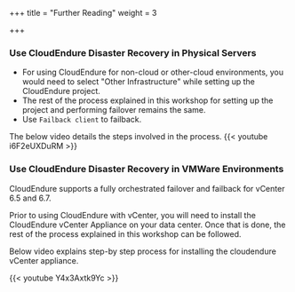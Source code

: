 +++
title = "Further Reading"
weight = 3

+++

### Use CloudEndure Disaster Recovery in Physical Servers

 - For using CloudEndure for non-cloud or other-cloud environments, you would need to select "Other Infrastructure" while setting up the CloudEndure project. 
- The rest of the process explained in this workshop for setting up the project and performing failover remains the same. 
- Use `Failback client` to failback. 

The below video details the steps involved in the process. 
{{< youtube i6F2eUXDuRM >}}



### Use CloudEndure Disaster Recovery in VMWare Environments

CloudEndure supports a fully orchestrated failover and failback for vCenter 6.5 and 6.7. 

Prior to using CloudEndure  with vCenter, you will need to install the CloudEndure vCenter Appliance on your data center. Once that is done, the rest of the process explained in this workshop can be followed.

Below video explains step-by step process for installing the cloudendure vCenter appliance. 

{{< youtube Y4x3Axtk9Yc >}}